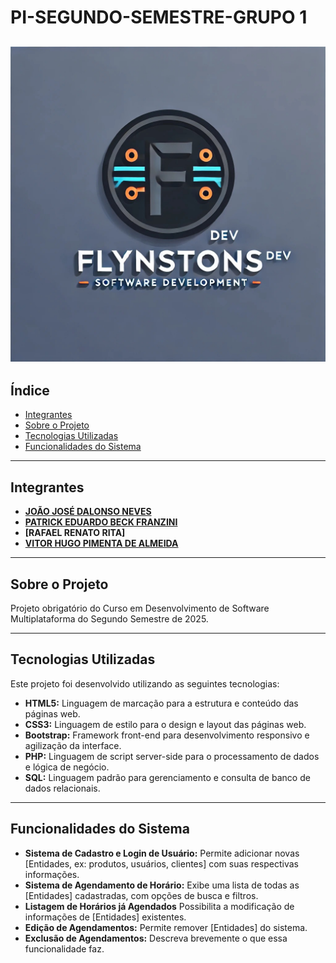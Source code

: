 # PI-SEGUNDO-SEMESTRE-GRUPO 1 
![Logo da Empresa](Documentação/Conteúdo/Imagens/logo_empresa.png)
---

## Índice

* [Integrantes](#-integrantes)
* [Sobre o Projeto](#-sobre-o-projeto)
* [Tecnologias Utilizadas](#-tecnologias-utilizadas)
* [Funcionalidades do Sistema](#-funcionalidades-do-sistema)

---

## Integrantes

* **[JOÃO JOSÉ DALONSO NEVES](https://github.com/JoaoDalonso)** 
* **[PATRICK EDUARDO BECK FRANZINI](https://github.com/PatrickFranzini)** 
* **[RAFAEL RENATO RITA]** 
* **[VITOR HUGO PIMENTA DE ALMEIDA](https://github.com/Vitor-Pimenta)** 

---

## Sobre o Projeto

Projeto obrigatório do Curso em Desenvolvimento de Software Multiplataforma do Segundo Semestre de 2025.

---

## Tecnologias Utilizadas

Este projeto foi desenvolvido utilizando as seguintes tecnologias:

* **HTML5:** Linguagem de marcação para a estrutura e conteúdo das páginas web.
* **CSS3:** Linguagem de estilo para o design e layout das páginas web.
* **Bootstrap:** Framework front-end para desenvolvimento responsivo e agilização da interface.
* **PHP:** Linguagem de script server-side para o processamento de dados e lógica de negócio.
* **SQL:** Linguagem padrão para gerenciamento e consulta de banco de dados relacionais.

---

## Funcionalidades do Sistema

* **Sistema de Cadastro e Login de Usuário:** Permite adicionar novas [Entidades, ex: produtos, usuários, clientes] com suas respectivas informações.
* **Sistema de Agendamento de Horário:** Exibe uma lista de todas as [Entidades] cadastradas, com opções de busca e filtros.
* **Listagem de Horários já Agendados** Possibilita a modificação de informações de [Entidades] existentes.
* **Edição de Agendamentos:** Permite remover [Entidades] do sistema.
* **Exclusão de Agendamentos:** Descreva brevemente o que essa funcionalidade faz.
